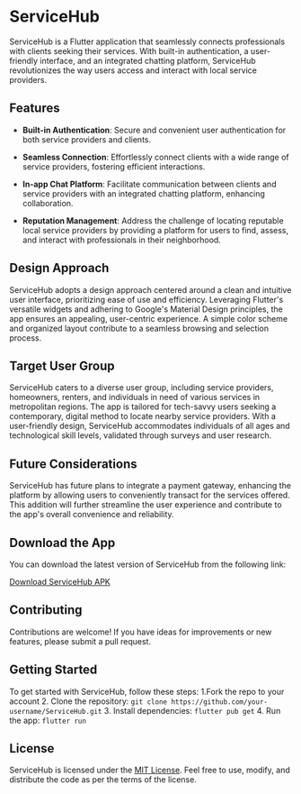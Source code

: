 # ServiceHub

ServiceHub is a Flutter application that seamlessly connects professionals with clients seeking their services. With built-in authentication, a user-friendly interface, and an integrated chatting platform, ServiceHub revolutionizes the way users access and interact with local service providers.

## Features

- **Built-in Authentication**: Secure and convenient user authentication for both service providers and clients.
  
- **Seamless Connection**: Effortlessly connect clients with a wide range of service providers, fostering efficient interactions.

- **In-app Chat Platform**: Facilitate communication between clients and service providers with an integrated chatting platform, enhancing collaboration.

- **Reputation Management**: Address the challenge of locating reputable local service providers by providing a platform for users to find, assess, and interact with professionals in their neighborhood.

## Design Approach

ServiceHub adopts a design approach centered around a clean and intuitive user interface, prioritizing ease of use and efficiency. Leveraging Flutter's versatile widgets and adhering to Google's Material Design principles, the app ensures an appealing, user-centric experience. A simple color scheme and organized layout contribute to a seamless browsing and selection process.

## Target User Group

ServiceHub caters to a diverse user group, including service providers, homeowners, renters, and individuals in need of various services in metropolitan regions. The app is tailored for tech-savvy users seeking a contemporary, digital method to locate nearby service providers. With a user-friendly design, ServiceHub accommodates individuals of all ages and technological skill levels, validated through surveys and user research.

## Future Considerations

ServiceHub has future plans to integrate a payment gateway, enhancing the platform by allowing users to conveniently transact for the services offered. This addition will further streamline the user experience and contribute to the app's overall convenience and reliability.

## Download the App

You can download the latest version of ServiceHub from the following link:

[Download ServiceHub APK](https://drive.google.com/file/d/1rNFSIUHj_wcXEikWtAFKvXVJfwhS8rtg/view?usp=drive_link)

## Contributing

Contributions are welcome! If you have ideas for improvements or new features, please submit a pull request.


## Getting Started

To get started with ServiceHub, follow these steps:
1.Fork the repo to your account
2. Clone the repository: `git clone https://github.com/your-username/ServiceHub.git`
3. Install dependencies: `flutter pub get`
4. Run the app: `flutter run`


## License

ServiceHub is licensed under the [MIT License](LICENSE). Feel free to use, modify, and distribute the code as per the terms of the license.
